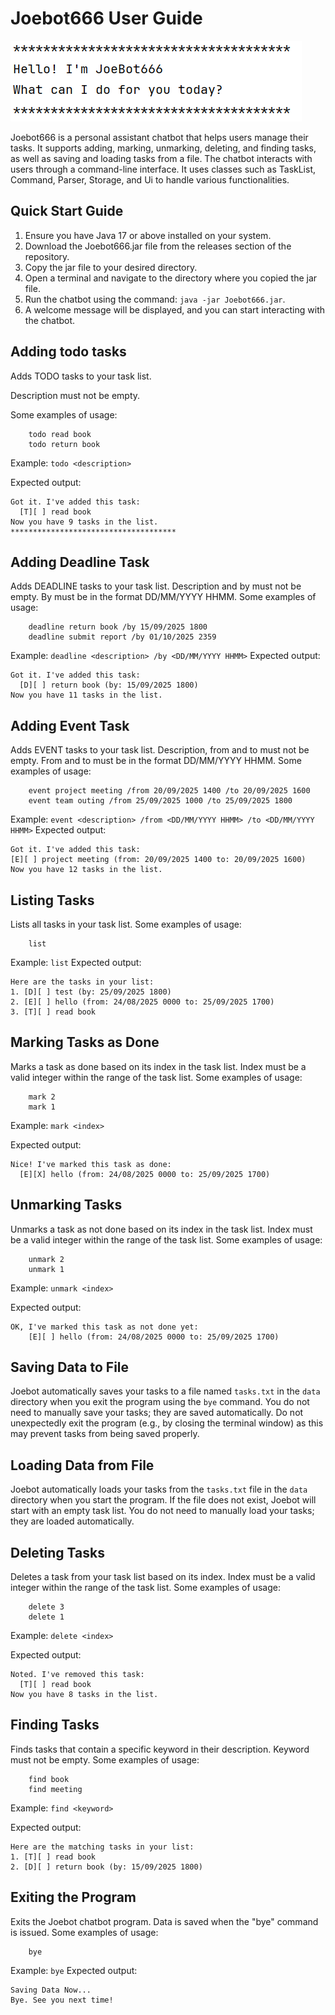 # Joebot666 User Guide



![img.png](img.png)

Joebot666 is a personal assistant chatbot that helps users manage their tasks.
It supports adding, marking, unmarking, deleting, and finding tasks, as well
as saving and loading tasks from a file.
The chatbot interacts with users through a command-line interface.
It uses classes such as TaskList, Command, Parser, Storage, and Ui to handle
various functionalities.

## Quick Start Guide
1. Ensure you have Java 17 or above installed on your system.
2. Download the Joebot666.jar file from the releases section of the repository.
3. Copy the jar file to your desired directory.
4. Open a terminal and navigate to the directory where you copied the jar file.
5. Run the chatbot using the command: `java -jar Joebot666.jar`.
6. A welcome message will be displayed, and you can start interacting with the chatbot.


## Adding todo tasks
Adds TODO tasks to your task list.

Description must not be empty.

Some examples of usage:
```
    todo read book
    todo return book
```
Example: `todo <description>`

Expected output:

```
Got it. I've added this task:
  [T][ ] read book
Now you have 9 tasks in the list.
*************************************
```

## Adding Deadline Task
Adds DEADLINE tasks to your task list.
Description and by must not be empty.
By must be in the format DD/MM/YYYY HHMM.
Some examples of usage:
```
    deadline return book /by 15/09/2025 1800
    deadline submit report /by 01/10/2025 2359
```
Example: `deadline <description> /by <DD/MM/YYYY HHMM>`
Expected output:
```
Got it. I've added this task:
  [D][ ] return book (by: 15/09/2025 1800)
Now you have 11 tasks in the list.
```

## Adding Event Task
Adds EVENT tasks to your task list.
Description, from and to must not be empty.
From and to must be in the format DD/MM/YYYY HHMM.
Some examples of usage:
```
    event project meeting /from 20/09/2025 1400 /to 20/09/2025 1600
    event team outing /from 25/09/2025 1000 /to 25/09/2025 1800
```

Example: `event <description> /from <DD/MM/YYYY HHMM> /to <DD/MM/YYYY HHMM>`
Expected output:
```
Got it. I've added this task:
[E][ ] project meeting (from: 20/09/2025 1400 to: 20/09/2025 1600)
Now you have 12 tasks in the list.
```

## Listing Tasks
Lists all tasks in your task list.
Some examples of usage:
```
    list
```
Example: `list`
Expected output:
```
Here are the tasks in your list:
1. [D][ ] test (by: 25/09/2025 1800)
2. [E][ ] hello (from: 24/08/2025 0000 to: 25/09/2025 1700)
3. [T][ ] read book
```
## Marking Tasks as Done
Marks a task as done based on its index in the task list.
Index must be a valid integer within the range of the task list.
Some examples of usage:
```
    mark 2
    mark 1
```
Example: `mark <index>`

Expected output:
```
Nice! I've marked this task as done:
  [E][X] hello (from: 24/08/2025 0000 to: 25/09/2025 1700)
``` 

## Unmarking Tasks
Unmarks a task as not done based on its index in the task list.
Index must be a valid integer within the range of the task list.
Some examples of usage:
```
    unmark 2
    unmark 1
```
Example: `unmark <index>`

Expected output:
```
OK, I've marked this task as not done yet:
    [E][ ] hello (from: 24/08/2025 0000 to: 25/09/2025 1700)
```
## Saving Data to File
Joebot automatically saves your tasks to a file named `tasks.txt` in the
`data` directory when you exit the program using the `bye` command.
You do not need to manually save your tasks; they are saved automatically.
Do not unexpectedly exit the program (e.g., by closing the terminal window) as this may
prevent tasks from being saved properly.

## Loading Data from File
Joebot automatically loads your tasks from the `tasks.txt` file in the `data`
directory when you start the program.
If the file does not exist, Joebot will start with an empty task list.
You do not need to manually load your tasks; they are loaded automatically.

## Deleting Tasks
Deletes a task from your task list based on its index.
Index must be a valid integer within the range of the task list.
Some examples of usage:
```
    delete 3
    delete 1
```
Example: `delete <index>`

Expected output:
```
Noted. I've removed this task:
  [T][ ] read book
Now you have 8 tasks in the list.
```

## Finding Tasks
Finds tasks that contain a specific keyword in their description.
Keyword must not be empty.
Some examples of usage:
```
    find book
    find meeting
```
Example: `find <keyword>`

Expected output:
```
Here are the matching tasks in your list:
1. [T][ ] read book
2. [D][ ] return book (by: 15/09/2025 1800)
```
## Exiting the Program
Exits the Joebot chatbot program.
Data is saved when the "bye" command is issued.
Some examples of usage:
```
    bye
```
Example: `bye`
Expected output:
```
Saving Data Now...
Bye. See you next time!
```